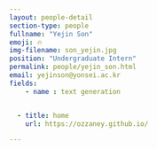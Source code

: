 ```yaml
---
layout: people-detail
section-type: people
fullname: "Yejin Son"
emoji: 🔥
img-filename: son_yejin.jpg
position: "Undergraduate Intern"
permalink: people/yejin_son.html
email: yejinson@yonsei.ac.kr 
fields:
    - name : text generation


  - title: home
    url: https://ozzaney.github.io/

---
```

